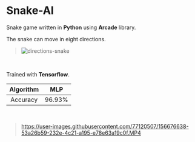 # Snake-AI
Snake game written in **Python** using **Arcade** library.

The snake can move in eight directions.

> ![directions-snake](https://user-images.githubusercontent.com/77120507/156720053-0c73cc97-4a00-465b-9477-2cb47e272126.png)

</br>

Trained with **Tensorflow**.

| Algorithm | MLP |
|:---------:|:---:|
| Accuracy | 96.93% |

</br>

> https://user-images.githubusercontent.com/77120507/156676638-53a26b59-232e-4c21-a195-e78e63a19c0f.MP4

